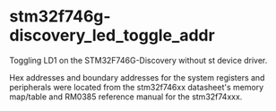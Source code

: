 # stm32f746g-discovery_led_toggle_addr
Toggling LD1 on the STM32F746G-Discovery without st device driver.

Hex addresses and boundary addresses for the system registers and peripherals were located from the stm32f746xx datasheet's memory map/table and RM0385 reference manual for the stm32f74xxx.
